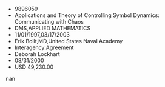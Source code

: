 
* 9896059
* Applications and Theory of Controlling Symbol Dynamics: Communicating with Chaos
* DMS,APPLIED MATHEMATICS
* 11/01/1997,03/17/2003
* Erik Bollt,MD,United States Naval Academy
* Interagency Agreement
* Deborah Lockhart
* 08/31/2000
* USD 49,230.00

nan
